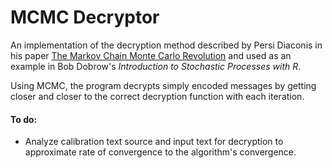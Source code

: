 # MCMC Decryptor

An implementation of the decryption method described by Persi Diaconis in his paper [The Markov Chain Monte Carlo Revolution](http://statweb.stanford.edu/~cgates/PERSI/papers/MCMCRev.pdf) and used as an example in Bob Dobrow's *Introduction to Stochastic Processes with R*.

Using MCMC, the program decrypts simply encoded messages by getting closer and closer to the correct decryption function with each iteration.

#### To do:
- Analyze calibration text source and input text for decryption to approximate rate of convergence to the algorithm's convergence.
